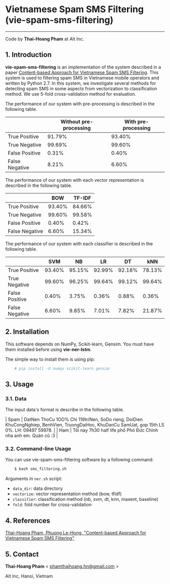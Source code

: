 # Vietnamese Spam SMS Filtering (vie-spam-sms-filtering)
-----------------------------------------------------------------
Code by **Thai-Hoang Pham** at Alt Inc. 

## 1. Introduction
**vie-spam-sms-filtering** is an implementation of the system described in a paper [Content-based Approach for 
Vietnamese Spam SMS Filtering](https://arxiv.org/abs/1705.04003). This system is used to filtering spam SMS in 
Vietnamese mobile operators and written by Python 2.7. In this system, we investigate several methods for detecting spam 
SMS in some aspects from vectorization to classification method. We use 5-fold cross-validation method for evaluation.

The performance of our system with pre-processing is described in the following table. 

|                | Without pre-processing    | With pre-processing |
|----------------|---------------------------|---------------------|
| True Positive  | 91.79%                    | 93.40%              |
| True Negative  | 99.69%                    | 99.60%              |
| False Positive | 0.31%                     | 0.40%               |
| False Negative | 8.21%                     | 6.60%               |

The performance of our system with each vector representation is described in the following table. 

|                | BOW    | TF-IDF |
|----------------|--------|--------|
| True Positive  | 93.40% | 84.66% |
| True Negative  | 99.60% | 99.58% |
| False Positive | 0.40%  | 0.42%  |
| False Negative | 6.60%  | 15.34% |

The performance of our system with each classifier is described in the following table. 

|                | SVM    | NB     | LR     | DT     | kNN    |
|----------------|--------|--------|--------|--------|--------|
| True Positive  | 93.40% | 95.15% | 92.99% | 92.18% | 78.13% |
| True Negative  | 99.60% | 96.25% | 99.64% | 99.12% | 99.64% |
| False Positive | 0.40%  | 3.75%  | 0.36%  | 0.88%  | 0.36%  |
| False Negative | 6.60%  | 9.85%  | 7.01%  | 7.82%  | 21.87% |

## 2. Installation

This software depends on NumPy, Scikit-learn, Gensim. You must have them installed before using **vie-ner-lstm**.

The simple way to install them is using pip:

```sh
	# pip install -U numpy scikit-learn gensim
```
## 3. Usage

### 3.1. Data

The input data's format is describe in the following table.

| Spam | DatNen ThoCu 1OO% Chi 119tr/Nen, SoDo rieng, DoiDien KhuCongNghiep, BenhVien, TruongDaiHoc, KhuDanCu SamUat, gop 15th LS 0%. LH: 09497 59978. |
| Ham  | Tối nay 7h30 half life phố Phó Đức Chính nha anh em. Quán cũ :3                                                                               |

### 3.2. Command-line Usage

You can use vie-spam-sms-filtering software by a following command:

```sh
	$ bash sms_filtering.sh
```

Arguments in ``ner.sh`` script:

* ``data_dir``:       data directory
* ``vectorize``:         vector representation method (bow, tfidf)
* ``classifier``:   classification method (nb, svm, dt, knn, maxent, baseline)
* ``fold``:      fold number for cross-validation

## 4. References

[Thai-Hoang Pham, Phuong Le-Hong, "Content-based Approach for Vietnamese Spam SMS Filtering"](https://arxiv.org/abs/1705.04003)

## 5. Contact

**Thai-Hoang Pham** < phamthaihoang.hn@gmail.com >

Alt Inc, Hanoi, Vietnam

